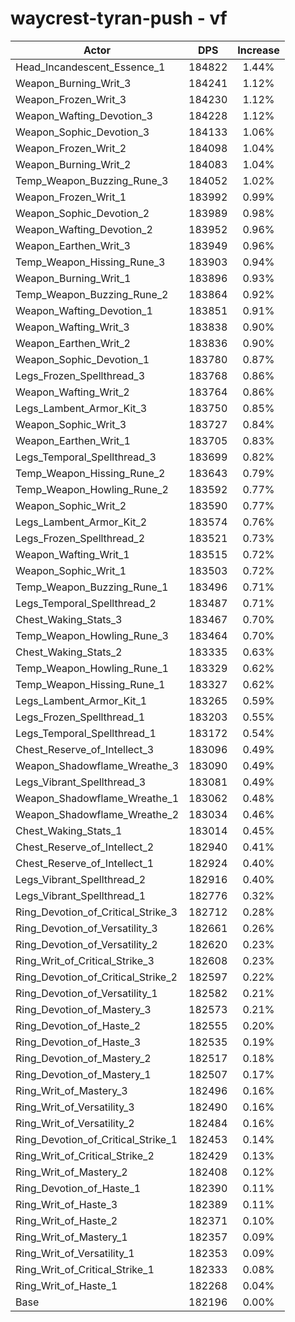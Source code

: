 # waycrest-tyran-push - vf
| Actor | DPS | Increase |
|---|:---:|:---:|
|Head_Incandescent_Essence_1|184822|1.44%|
|Weapon_Burning_Writ_3|184241|1.12%|
|Weapon_Frozen_Writ_3|184230|1.12%|
|Weapon_Wafting_Devotion_3|184228|1.12%|
|Weapon_Sophic_Devotion_3|184133|1.06%|
|Weapon_Frozen_Writ_2|184098|1.04%|
|Weapon_Burning_Writ_2|184083|1.04%|
|Temp_Weapon_Buzzing_Rune_3|184052|1.02%|
|Weapon_Frozen_Writ_1|183992|0.99%|
|Weapon_Sophic_Devotion_2|183989|0.98%|
|Weapon_Wafting_Devotion_2|183952|0.96%|
|Weapon_Earthen_Writ_3|183949|0.96%|
|Temp_Weapon_Hissing_Rune_3|183903|0.94%|
|Weapon_Burning_Writ_1|183896|0.93%|
|Temp_Weapon_Buzzing_Rune_2|183864|0.92%|
|Weapon_Wafting_Devotion_1|183851|0.91%|
|Weapon_Wafting_Writ_3|183838|0.90%|
|Weapon_Earthen_Writ_2|183836|0.90%|
|Weapon_Sophic_Devotion_1|183780|0.87%|
|Legs_Frozen_Spellthread_3|183768|0.86%|
|Weapon_Wafting_Writ_2|183764|0.86%|
|Legs_Lambent_Armor_Kit_3|183750|0.85%|
|Weapon_Sophic_Writ_3|183727|0.84%|
|Weapon_Earthen_Writ_1|183705|0.83%|
|Legs_Temporal_Spellthread_3|183699|0.82%|
|Temp_Weapon_Hissing_Rune_2|183643|0.79%|
|Temp_Weapon_Howling_Rune_2|183592|0.77%|
|Weapon_Sophic_Writ_2|183590|0.77%|
|Legs_Lambent_Armor_Kit_2|183574|0.76%|
|Legs_Frozen_Spellthread_2|183521|0.73%|
|Weapon_Wafting_Writ_1|183515|0.72%|
|Weapon_Sophic_Writ_1|183503|0.72%|
|Temp_Weapon_Buzzing_Rune_1|183496|0.71%|
|Legs_Temporal_Spellthread_2|183487|0.71%|
|Chest_Waking_Stats_3|183467|0.70%|
|Temp_Weapon_Howling_Rune_3|183464|0.70%|
|Chest_Waking_Stats_2|183335|0.63%|
|Temp_Weapon_Howling_Rune_1|183329|0.62%|
|Temp_Weapon_Hissing_Rune_1|183327|0.62%|
|Legs_Lambent_Armor_Kit_1|183265|0.59%|
|Legs_Frozen_Spellthread_1|183203|0.55%|
|Legs_Temporal_Spellthread_1|183172|0.54%|
|Chest_Reserve_of_Intellect_3|183096|0.49%|
|Weapon_Shadowflame_Wreathe_3|183090|0.49%|
|Legs_Vibrant_Spellthread_3|183081|0.49%|
|Weapon_Shadowflame_Wreathe_1|183062|0.48%|
|Weapon_Shadowflame_Wreathe_2|183034|0.46%|
|Chest_Waking_Stats_1|183014|0.45%|
|Chest_Reserve_of_Intellect_2|182940|0.41%|
|Chest_Reserve_of_Intellect_1|182924|0.40%|
|Legs_Vibrant_Spellthread_2|182916|0.40%|
|Legs_Vibrant_Spellthread_1|182776|0.32%|
|Ring_Devotion_of_Critical_Strike_3|182712|0.28%|
|Ring_Devotion_of_Versatility_3|182661|0.26%|
|Ring_Devotion_of_Versatility_2|182620|0.23%|
|Ring_Writ_of_Critical_Strike_3|182608|0.23%|
|Ring_Devotion_of_Critical_Strike_2|182597|0.22%|
|Ring_Devotion_of_Versatility_1|182582|0.21%|
|Ring_Devotion_of_Mastery_3|182573|0.21%|
|Ring_Devotion_of_Haste_2|182555|0.20%|
|Ring_Devotion_of_Haste_3|182535|0.19%|
|Ring_Devotion_of_Mastery_2|182517|0.18%|
|Ring_Devotion_of_Mastery_1|182507|0.17%|
|Ring_Writ_of_Mastery_3|182496|0.16%|
|Ring_Writ_of_Versatility_3|182490|0.16%|
|Ring_Writ_of_Versatility_2|182484|0.16%|
|Ring_Devotion_of_Critical_Strike_1|182453|0.14%|
|Ring_Writ_of_Critical_Strike_2|182429|0.13%|
|Ring_Writ_of_Mastery_2|182408|0.12%|
|Ring_Devotion_of_Haste_1|182390|0.11%|
|Ring_Writ_of_Haste_3|182389|0.11%|
|Ring_Writ_of_Haste_2|182371|0.10%|
|Ring_Writ_of_Mastery_1|182357|0.09%|
|Ring_Writ_of_Versatility_1|182353|0.09%|
|Ring_Writ_of_Critical_Strike_1|182333|0.08%|
|Ring_Writ_of_Haste_1|182268|0.04%|
|Base|182196|0.00%|

